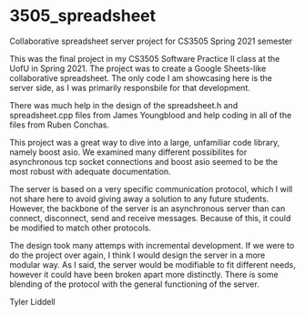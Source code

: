 # 3505_spreadsheet
Collaborative spreadsheet server project for CS3505 Spring 2021 semester

This was the final project in my CS3505 Software Practice II class at the UofU in Spring 2021. The project was to create a Google Sheets-like collaborative spreadsheet. The only code I am showcasing here is the server side, as I was primarily responsbile for that development. 

There was much help in the design of the spreadsheet.h and spreadsheet.cpp files from James Youngblood and help coding in all of the files from Ruben Conchas. 

This project was a great way to dive into a large, unfamiliar code library, namely boost asio. We examined many different possibilites for asynchronous tcp socket connections and boost asio seemed to be the most robust with adequate documentation. 

The server is based on a very specific communication protocol, which I will not share here to avoid giving away a solution to any future students. However, the backbone of the server is an asynchronous server than can connect, disconnect, send and receive messages. Because of this, it could be modified to match other protocols.

The design took many attemps with incremental development. If we were to do the project over again, I think I would design the server in a more modular way. As I said, the server would be modifiable to fit different needs, however it could have been broken apart more distinctly. There is some blending of the protocol with the general functioning of the server.

Tyler Liddell

